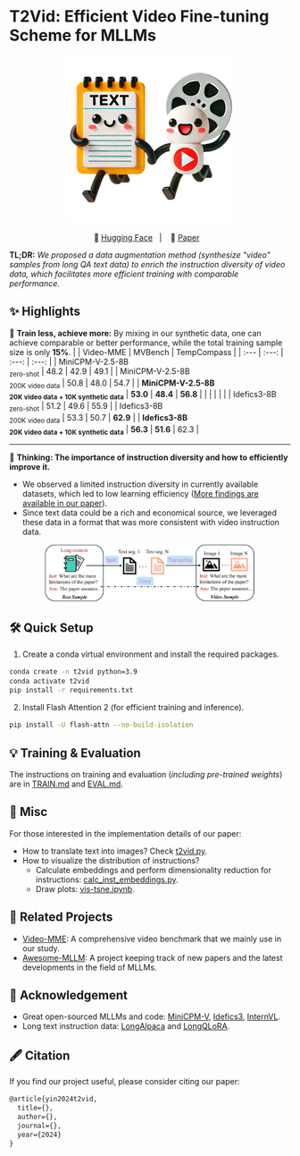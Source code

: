# T2Vid: Efficient Video Fine-tuning Scheme for MLLMs


<p align="center">
    <img src="./assets/icon.png" width="300"/>
<p>

<p align="center">
        🤗 <a href="https://huggingface.co/collections/xjtupanda/t2vid-673f104cdaf4ac3340b15964">Hugging Face</a>&nbsp&nbsp | &nbsp&nbsp 📑 <a href="https://arxiv.org/pdf/24xx.xxxxx">Paper</a> &nbsp&nbsp  </a>
</p>

**TL;DR:** *We proposed a data augmentation method (synthesize "video" samples from long QA text data) to enrich the instruction diversity of video data, which facilitates more efficient training with comparable performance.*

## :sparkles: Highlights
:rocket: **Train less, achieve more:** By mixing in our synthetic data, one can achieve comparable or better performance, while the total training sample size is only **15%**.
|  | Video-MME | MVBench | TempCompass |
| :--- | :---: | :---: | :---: |
| MiniCPM-V-2.5-8B<br><sub>zero-shot</sub> | 48.2 | 42.9 | 49.1 |
| MiniCPM-V-2.5-8B<br><sub>200K video data</sub> | 50.8 | 48.0 | 54.7 |
| **MiniCPM-V-2.5-8B<br><sub>20K video data +  10K synthetic data</sub>** | **53.0** | **48.4** | **56.8** |
|  |  |  |  |
| Idefics3-8B<br><sub>zero-shot</sub> | 51.2 | 49.6 | 55.9 |
| Idefics3-8B<br><sub>200K video data</sub> | 53.3 | 50.7 | **62.9** |
| **Idefics3-8B<br><sub>20K video data +  10K synthetic data</sub>** | **56.3** | **51.6** | 62.3 |

***

🤔 **Thinking: The importance of instruction diversity and how to efficiently improve it.**

- We observed a limited instruction diversity in currently available datasets, which led to low learning efficiency (<ins>More findings are available in our paper</ins>).
- Since text data could be a rich and economical source, we leveraged these data in a format that was more consistent with video instruction data.
  
<p align="center">
    <img src="./assets/idea-illustration.png" width="75%" height="75%">
</p>

## 🛠️ Quick Setup

1. Create a conda virtual environment and install the required packages.

```bash
conda create -n t2vid python=3.9
conda activate t2vid
pip install -r requirements.txt
```

2. Install Flash Attention 2 (for efficient training and inference).
```bash
pip install -U flash-attn --no-build-isolation
```

## 💡 Training & Evaluation
The instructions on training and evaluation (*including pre-trained weights*) are in [TRAIN.md](docs/TRAIN.md) and [EVAL.md](docs/EVAL.md).

## 📖  Misc
For those interested in the implementation details of our paper:
- How to translate text into images? Check [t2vid.py](https://github.com/xjtupanda/T2Vid/blob/main/utils/text-to-images/t2vid.py).
- How to visualize the distribution of instructions? 
  - Calculate embeddings and perform dimensionality reduction for instructions: [calc_inst_embeddings.py](https://github.com/xjtupanda/T2Vid/blob/main/utils/visualization/calc_inst_embeddings.py).
  - Draw plots: [vis-tsne.ipynb](https://github.com/xjtupanda/T2Vid/blob/main/utils/visualization/vis-tsne.ipynb).


## 🙌 Related Projects
* [Video-MME](https://github.com/BradyFU/Video-MME): A comprehensive video benchmark that we mainly use in our study.
* [Awesome-MLLM](https://github.com/BradyFU/Awesome-Multimodal-Large-Language-Models): A project keeping track of new papers and the latest developments in the field of MLLMs.

## 🌻 Acknowledgement
- Great open-sourced MLLMs and code: [MiniCPM-V](https://github.com/OpenBMB/MiniCPM-V), [Idefics3](https://huggingface.co/HuggingFaceM4/Idefics3-8B-Llama3), [InternVL](https://github.com/OpenGVLab/InternVL).
- Long text instruction data: [LongAlpaca](https://huggingface.co/datasets/Yukang/LongAlpaca-12k) and [LongQLoRA](https://huggingface.co/datasets/YeungNLP/LongQLoRA-Dataset).

## 🖋️ Citation

If you find our project useful, please consider citing our paper:
```
@article{yin2024t2vid,
  title={},
  author={},
  journal={},
  year={2024}
}
```




